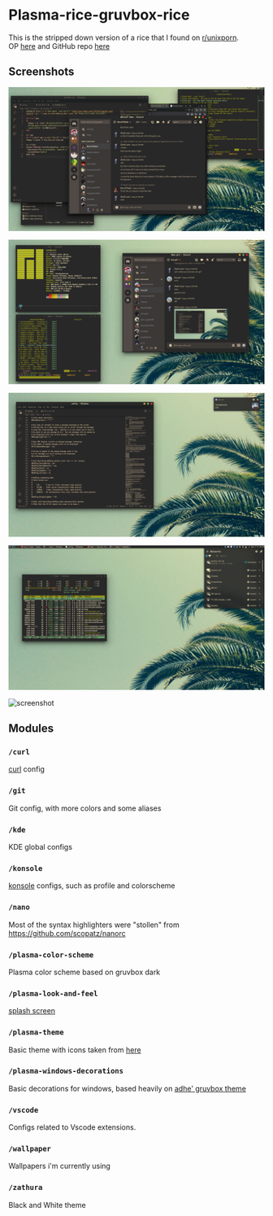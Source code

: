 # Plasma-rice-gruvbox-rice
This is the stripped down version of a rice that I found on [r/unixporn](https://www.reddit.com/r/unixporn/).  
OP [here](https://www.reddit.com/r/unixporn/comments/lydglv/kdeplasma_easy_on_the_eyes_gruvbox_theme/) and GitHub repo [here](https://github.com/FilipeMCruz/dotfiles)

## Screenshots

![screenshot](screenshots/Screenshot1.png)

![screenshot](screenshots/Screenshot2.png)

![screenshot](screenshots/Screenshot3.png)

![screenshot](screenshots/Screenshot4.png)

![screenshot](screenshots/Screenshot5.png)


## Modules

### `/curl`

[curl](https://github.com/curl/curl) config

### `/git`

Git config, with more colors and some aliases

### `/kde`

KDE global configs

### `/konsole`

[konsole](https://github.com/KDE/konsole) configs, such as profile and colorscheme


### `/nano`

Most of the syntax highlighters were "stollen" from <https://github.com/scopatz/nanorc>


### `/plasma-color-scheme`

Plasma color scheme based on gruvbox dark

### `/plasma-look-and-feel`

[splash screen](https://store.kde.org/p/1304256)

### `/plasma-theme`

Basic theme with icons taken from [here](https://store.kde.org/p/1309269)

### `/plasma-windows-decorations`

Basic decorations for windows, based heavily on [adhe' gruvbox theme](https://store.kde.org/p/1327723)


### `/vscode`

Configs related to Vscode extensions.

### `/wallpaper`

Wallpapers i'm currently using

### `/zathura`

Black and White theme

